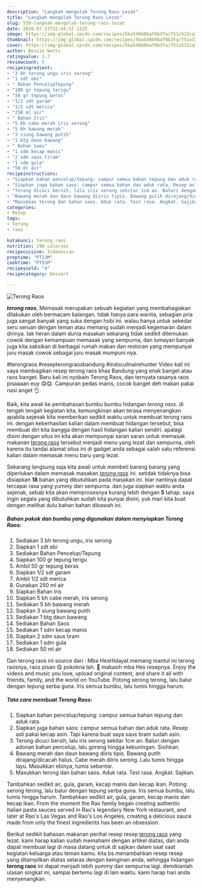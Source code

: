 ```yaml
---
description: "Langkah mengolah Terong Raos Lezat"
title: "Langkah mengolah Terong Raos Lezat"
slug: 539-langkah-mengolah-terong-raos-lezat
date: 2020-07-23T22:44:17.132Z
image: https://img-global.cpcdn.com/recipes/5ba540b0baf0b3fa/751x532cq70/terong-raos-foto-resep-utama.jpg
thumbnail: https://img-global.cpcdn.com/recipes/5ba540b0baf0b3fa/751x532cq70/terong-raos-foto-resep-utama.jpg
cover: https://img-global.cpcdn.com/recipes/5ba540b0baf0b3fa/751x532cq70/terong-raos-foto-resep-utama.jpg
author: Bessie Watts
ratingvalue: 3.7
reviewcount: 5
recipeingredient:
- "3 bh terong ungu iris serong"
- "1 sdt ebi"
- " Bahan PencelupTepung"
- "100 gr tepung terigu"
- "50 gr tepung beras"
- "1/2 sdt garam"
- "1/2 sdt merica"
- "250 ml air"
- " Bahan Iris"
- "5 bh cabe merah iris serong"
- "5 bh bawang merah"
- "3 siung bawang putih"
- "1 btg daun bawang"
- " Bahan Saos"
- "1 sdm kecap manis"
- "2 sdm saus tiram"
- "1 sdm gula"
- "50 ml air"
recipeinstructions:
- "Siapkan bahan pencelup/tepung: campur semua bahan tepung dan aduk rata."
- "Siapkan juga bahan saos: campur semua bahan dan aduk rata. Resep asli pakai kecap asin. Tapi karena buat saya saus tiram sudah asin."
- "Terong dicuci bersih, lalu iris serong sekitar 1cm an. Baluri dengan adonan bahan pencelup, lalu goreng hingga kekuningan. Sisihkan."
- "Bawang merah dan daun bawang diiris tipis. Bawang putih dirajang/dicacah halus. Cabe merah diiris serong. Lalu tumis hingga layu. Masukkan ebinya, tumis sebentar."
- "Masukkan terong dan bahan saos. Aduk rata. Test rasa. Angkat. Sajikan."
categories:
- Resep
tags:
- terong
- raos

katakunci: terong raos 
nutrition: 198 calories
recipecuisine: Indonesian
preptime: "PT13M"
cooktime: "PT55M"
recipeyield: "4"
recipecategory: Dessert

---
```



![Terong Raos](https://img-global.cpcdn.com/recipes/5ba540b0baf0b3fa/751x532cq70/terong-raos-foto-resep-utama.jpg)

<b><i>terong raos</i></b>, Memasak merupakan sebuah kegiatan yang membahagiakan dilakukan oleh bermacam kalangan. tidak hanya para wanita, sebagian pria juga sangat banyak yang suka dengan hobi ini. walau hanya untuk sekedar seru seruan dengan teman atau memang sudah menjadi kegemaran dalam dirinya. tak heran dalam dunia masakan sekarang tidak sedikit ditemukan cowok dengan kemampuan memasak yang sempurna, dan lumayan banyak juga kita saksikan di berbagai rumah makan dan restoran yang mempunyai juru masak cowok sebagai juru masak mumpuni nya.

#terongraos #resepterongraosbandung #indoculinairehunter Video kali ini saya membagikan resep terong raos khas Bandung yang enak banget atau raos banget. Baru kali ini nyobain Terong Raos, dan ternyata rasanya raos pisaaaan euy 😋😋. Campuran pedas manis, cocok banget deh makan pakai nasi anget 👌.

Baik, kita awali ke pembahasan bumbu bumbu hidangan <i>terong raos</i>. di tengah tengah kegiatan kita, kemungkinan akan terasa menyenangkan apabila sejenak kita memberikan sedikit waktu untuk membuat terong raos ini. dengan keberhasilan kalian dalam membuat hidangan tersebut, bisa membuat diri kita bangga dengan hasil hidangan kalian sendiri. apalagi disini dengan situs ini kita akan mempunyai saran saran untuk memasak makanan <u>terong raos</u> tersebut menjadi menu yang lezat dan sempurna, oleh karena itu tandai alamat situs ini di gadget anda sebagai salah satu referensi kalian dalam memasak menu baru yang lezat.


Sekarang langsung saja kita awali untuk membeli barang barang yang diperlukan dalam memasak masakan <u><i>terong raos</i></u> ini. setidak tidaknya bisa disiapkan <b>18</b> bahan yang dibutuhkan pada masakan ini. biar nantinya dapat tercapai rasa yang yummy dan sempurna. dan juga siapkan waktu anda sejenak, sebab kita akan memprosesnya kurang lebih dengan <b>5</b> tahap. saya ingin segala yang dibutuhkan sudah kita punyai disini, yuk mari kita buat dengan melihat dulu bahan bahan dibawah ini.

<!--inarticleads1-->

##### Bahan pokok dan bumbu yang digunakan dalam menyiapkan Terong Raos:

1. Sediakan 3 bh terong ungu, iris serong
1. Siapkan 1 sdt ebi
1. Sediakan  Bahan Pencelup/Tepung
1. Siapkan 100 gr tepung terigu
1. Ambil 50 gr tepung beras
1. Siapkan 1/2 sdt garam
1. Ambil 1/2 sdt merica
1. Gunakan 250 ml air
1. Siapkan  Bahan Iris
1. Siapkan 5 bh cabe merah, iris serong
1. Sediakan 5 bh bawang merah
1. Siapkan 3 siung bawang putih
1. Sediakan 1 btg daun bawang
1. Sediakan  Bahan Saos
1. Sediakan 1 sdm kecap manis
1. Siapkan 2 sdm saus tiram
1. Sediakan 1 sdm gula
1. Sediakan 50 ml air


Dan terong raos ini source dari : Mba HesHidayat.memang mantul ini terong raosnya, raos pisan 😋 pokokna lah. 🙏 makasih mba Hes resepnya. Enjoy the videos and music you love, upload original content, and share it all with friends, family, and the world on YouTube. Potong serong terong, lalu balur dengan tepung serba guna. Iris semua bumbu, lalu tumis hingga harum. 

<!--inarticleads2-->

##### Tata cara membuat Terong Raos:

1. Siapkan bahan pencelup/tepung: campur semua bahan tepung dan aduk rata.
1. Siapkan juga bahan saos: campur semua bahan dan aduk rata. Resep asli pakai kecap asin. Tapi karena buat saya saus tiram sudah asin.
1. Terong dicuci bersih, lalu iris serong sekitar 1cm an. Baluri dengan adonan bahan pencelup, lalu goreng hingga kekuningan. Sisihkan.
1. Bawang merah dan daun bawang diiris tipis. Bawang putih dirajang/dicacah halus. Cabe merah diiris serong. Lalu tumis hingga layu. Masukkan ebinya, tumis sebentar.
1. Masukkan terong dan bahan saos. Aduk rata. Test rasa. Angkat. Sajikan.


Tambahkan sedikit air, gula, garam, kecap manis dan kecap ikan. Potong serong terong, lalu balur dengan tepung serba guna. Iris semua bumbu, lalu tumis hingga harum. Tambahkan sedikit air, gula, garam, kecap manis dan kecap ikan. From the moment the Rao family began creating authentic Italian pasta sauces served in Rao&#39;s legendary New York restaurant, and later at Rao&#39;s Las Vegas and Rao&#39;s Los Angeles, creating a delicious sauce made from only the finest ingredients has been an obsession. 

Berikut sedikit bahasan makanan perihal resep resep <u>terong raos</u> yang lezat. kami harap kalian sudah memahami dengan artikel diatas, dan anda dapat membuat lagi di masa datang untuk di sajikan dalam saat saat kegiatan keluarga atau teman kamu. kita bs menambahkan resep resep yang ditampilkan diatas selaras dengan keinginan anda, sehingga hidangan <b>terong raos</b> ini dapat menjadi lebih yummy dan sempurna lagi. demikianlah ulasan singkat ini, sampai bertemu lagi di lain waktu. kami harap hari anda menyenangkan.
